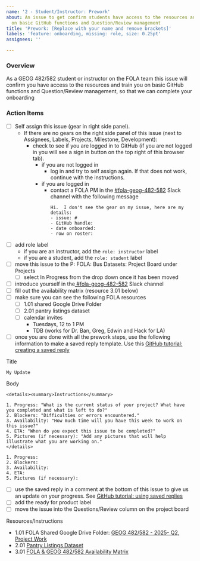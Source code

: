 ```yaml
---
name: '2 - Student/Instructor: Prework'
about: An issue to get confirm students have access to the resources and train them
  on basic GitHub functions and Question/Review management
title: 'Prework: [Replace with your name and remove brackets]'
labels: 'feature: onboarding, missing: role, size: 0.25pt'
assignees: ''

---
```


### Overview
As a GEOG 482/582 student or instructor on the FOLA team this issue will confirm you have access to the resources and train you on basic GitHub functions and Question/Review management, so that we can complete your onboarding

### Action Items
- [ ] Self assign this issue (gear in right side panel).  
  - If there are no gears on the right side panel of this issue (next to Assignees, Labels, Projects, Milestone, Development): 
     -  check to see if you are logged in to GitHub (if you are not logged in you will see a sign in button on the top right of this browser tab).  
         - if you are not logged in
            -  log in and try to self assign again.  If that does not work, continue with the instructions.
         - if you are logged in
            - contact a FOLA PM in the [#fola-geog-482-582](https://app.slack.com/client/T04502KQX/C08LMJQQCDB) Slack channel with the following message
               ```
               Hi.  I don't see the gear on my issue, here are my details:
               - issue: #
               - GitHub handle:
               - date onboarded:
               - row on roster:               
               ```
- [ ] add role label
  - if you are an instructor, add the `role: instructor` label
  - if you are a student, add the `role: student` label
- [ ] move this issue to the P: FOLA: Bus Datasets: Project Board under Projects
   - [ ] select In Progress from the drop down once it has been moved
- [ ] introduce yourself in the[ #fola-geog-482-582](https://app.slack.com/client/T04502KQX/C08LMJQQCDB) Slack channel
- [ ] fill out the availability matrix (resource 3.01 below)
- [ ] make sure you can see the following FOLA resources
  - [ ] 1.01 shared Google Drive Folder
  - [ ] 2.01 pantry listings dataset
  - [ ] calendar invites
     - Tuesdays, 12 to 1 PM
     - TDB (works for Dr. Ban, Greg, Edwin and Hack for LA) 
- [ ] once you are done with all the prework steps, use the following information to make a saved reply template. Use this [GitHub tutorial: creating a saved reply](https://docs.github.com/en/get-started/writing-on-github/working-with-saved-replies/creating-a-saved-reply)

Title
```
My Update
```
Body
```
<details><summary>Instructions</summary>

1. Progress: "What is the current status of your project? What have you completed and what is left to do?"
2. Blockers: "Difficulties or errors encountered."
3. Availability: "How much time will you have this week to work on this issue?"
4. ETA: "When do you expect this issue to be completed?"
5. Pictures (if necessary): "Add any pictures that will help illustrate what you are working on."
</details> 

1. Progress: 
2. Blockers: 
3. Availability:
4. ETA:
5. Pictures (if necessary): 
```
- [ ] use the saved reply in a comment at the bottom of this issue to give us an update on your progress. See [GitHub tutorial: using saved replies](https://docs.github.com/en/get-started/writing-on-github/working-with-saved-replies/using-saved-replies)
- [ ] add the ready for product label
- [ ] move the issue into the Questions/Review column on the project board

Resources/Instructions

- 1.01 FOLA Shared Google Drive Folder: [GEOG 482/582 - 2025- Q2, Project Work](https://drive.google.com/drive/folders/1McC5scDudg9gQhsrPS66JElFf8PXY9Lj)
- 2.01 [Pantry Listings Dataset](https://drive.google.com/file/d/1wY9w8Sdyee7w2850f14WonxQWZ-Za_us/view?usp=drive_link) 
- 3.01 [ FOLA & GEOG 482/582 Availability Matrix](https://docs.google.com/spreadsheets/d/1B-Gvuc8VbNcCk-2ylbvI7yaRZfZ5mQsw86OwfWy_6t0/edit?gid=0#gid=0)

